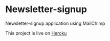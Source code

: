 # Newsletter-signup
Newsletter-signup application using MailChimp

This project is live on [Heroku](https://powerful-plains-42098.herokuapp.com/)
